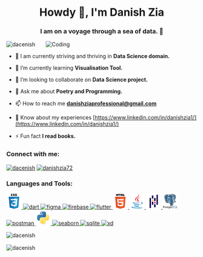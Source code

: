 <h1 align="center">Howdy 👋, I'm Danish Zia</h1>
<h3 align="center">I am on a voyage through a sea of data. 🌊</h3>

<img align="right" alt="Coding" width="400" src="https://drive.google.com/uc?id=1vRhJimmOoOjmkfL_-cWkM59vwEzfHbHg">

<p align="left"> <img src="https://komarev.com/ghpvc/?username=dacenish&label=Profile%20views&color=0e75b6&style=flat" alt="dacenish" /> </p>

- 🔭 I am currently striving and thriving in **Data Science domain.**

- 🌱 I’m currently learning **Visualisation Tool.**

- 👯 I’m looking to collaborate on **Data Science project.**

- 💬 Ask me about **Poetry and Programming.**

- 📫 How to reach me **danishziaprofessional@gmail.com**

- 📄 Know about my experiences [https://www.linkedin.com/in/danishzia1/](https://www.linkedin.com/in/danishzia1/)

- ⚡ Fun fact **I read books.**

<h3 align="left">Connect with me:</h3>
<p align="left">
<a href="https://www.codechef.com/users/dacenish" target="blank"><img align="center" src="https://cdn.jsdelivr.net/npm/simple-icons@3.1.0/icons/codechef.svg" alt="dacenish" height="30" width="40" /></a>
<a href="https://www.hackerrank.com/danishzia72" target="blank"><img align="center" src="https://raw.githubusercontent.com/rahuldkjain/github-profile-readme-generator/master/src/images/icons/Social/hackerrank.svg" alt="danishzia72" height="30" width="40" /></a>
</p>

<h3 align="left">Languages and Tools:</h3>
<p align="left"> <a href="https://www.w3schools.com/css/" target="_blank" rel="noreferrer"> <img src="https://raw.githubusercontent.com/devicons/devicon/master/icons/css3/css3-original-wordmark.svg" alt="css3" width="40" height="40"/> </a> <a href="https://dart.dev" target="_blank" rel="noreferrer"> <img src="https://www.vectorlogo.zone/logos/dartlang/dartlang-icon.svg" alt="dart" width="40" height="40"/> </a> <a href="https://www.figma.com/" target="_blank" rel="noreferrer"> <img src="https://www.vectorlogo.zone/logos/figma/figma-icon.svg" alt="figma" width="40" height="40"/> </a> <a href="https://firebase.google.com/" target="_blank" rel="noreferrer"> <img src="https://www.vectorlogo.zone/logos/firebase/firebase-icon.svg" alt="firebase" width="40" height="40"/> </a> <a href="https://flutter.dev" target="_blank" rel="noreferrer"> <img src="https://www.vectorlogo.zone/logos/flutterio/flutterio-icon.svg" alt="flutter" width="40" height="40"/> </a> <a href="https://www.w3.org/html/" target="_blank" rel="noreferrer"> <img src="https://raw.githubusercontent.com/devicons/devicon/master/icons/html5/html5-original-wordmark.svg" alt="html5" width="40" height="40"/> </a> <a href="https://www.java.com" target="_blank" rel="noreferrer"> <img src="https://raw.githubusercontent.com/devicons/devicon/master/icons/java/java-original.svg" alt="java" width="40" height="40"/> </a> <a href="https://pandas.pydata.org/" target="_blank" rel="noreferrer"> <img src="https://raw.githubusercontent.com/devicons/devicon/2ae2a900d2f041da66e950e4d48052658d850630/icons/pandas/pandas-original.svg" alt="pandas" width="40" height="40"/> </a> <a href="https://www.postgresql.org" target="_blank" rel="noreferrer"> <img src="https://raw.githubusercontent.com/devicons/devicon/master/icons/postgresql/postgresql-original-wordmark.svg" alt="postgresql" width="40" height="40"/> </a> <a href="https://postman.com" target="_blank" rel="noreferrer"> <img src="https://www.vectorlogo.zone/logos/getpostman/getpostman-icon.svg" alt="postman" width="40" height="40"/> </a> <a href="https://www.python.org" target="_blank" rel="noreferrer"> <img src="https://raw.githubusercontent.com/devicons/devicon/master/icons/python/python-original.svg" alt="python" width="40" height="40"/> </a> <a href="https://seaborn.pydata.org/" target="_blank" rel="noreferrer"> <img src="https://seaborn.pydata.org/_images/logo-mark-lightbg.svg" alt="seaborn" width="40" height="40"/> </a> <a href="https://www.sqlite.org/" target="_blank" rel="noreferrer"> <img src="https://www.vectorlogo.zone/logos/sqlite/sqlite-icon.svg" alt="sqlite" width="40" height="40"/> </a> <a href="https://www.adobe.com/products/xd.html" target="_blank" rel="noreferrer"> <img src="https://cdn.worldvectorlogo.com/logos/adobe-xd.svg" alt="xd" width="40" height="40"/> </a> </p>

<p><img align="center" src="https://github-readme-stats.vercel.app/api/top-langs?username=dacenish&show_icons=true&locale=en&layout=compact" alt="dacenish" /></p>

<p><img align="center" src="https://github-readme-streak-stats.herokuapp.com/?user=dacenish&" alt="dacenish" /></p>

